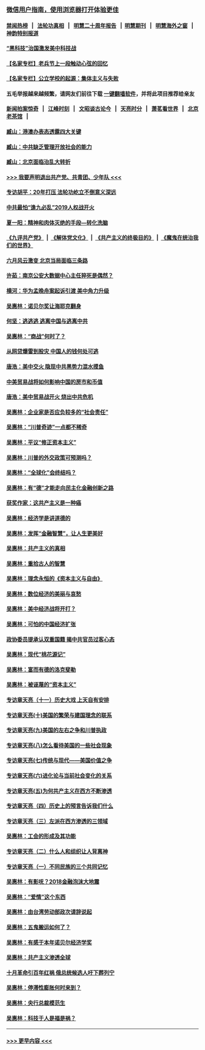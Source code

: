 ### [微信用户指南，使用浏览器打开体验更佳](https://github.com/gfw-breaker/banned-news1/blob/master/indexes/wechat-guide.md?t=0)
#### [禁闻热榜](热点新闻.md?t=0)  &nbsp;&nbsp;|&nbsp;&nbsp; [法轮功真相](https://github.com/gfw-breaker/truth/blob/master/README.md?t=0) &nbsp;&nbsp;|&nbsp;&nbsp; [明慧二十周年报告](https://github.com/gfw-breaker/mh-reports/blob/master/README.md?t=0) &nbsp;&nbsp;|&nbsp;&nbsp;[明慧期刊](https://github.com/gfw-breaker/mh-qikan) &nbsp;&nbsp;|&nbsp;&nbsp; [明慧海外之窗](https://github.com/gfw-breaker/mh-news/blob/master/README.md?t=0) &nbsp;&nbsp;|&nbsp;&nbsp; [神韵特别报道](https://github.com/gfw-breaker/mh-news/blob/master/shenyun.md?t=0)
#### [“黑科技”治国激发美中科技战](../pages/nsc423/n11638056.md?t=02031311) 
#### [【名家专栏】老兵节上一段触动心弦的回忆](../pages/nsc423/n11646016.md?t=02031311) 
#### [【名家专栏】公立学校的起源：集体主义与失败](../pages/nsc423/n11601833.md?t=02031311) 
#### 五毛举报越来越频繁，请网友们前往下载 [一键翻墙软件](https://github.com/gfw-breaker/ssr-accounts)，并将此项目推荐给亲友
#### [新闻拍案惊奇](https://github.com/gfw-breaker/banned-news1/blob/master/pages/link4.md) &nbsp;&nbsp;|&nbsp;&nbsp; [江峰时刻](https://github.com/gfw-breaker/banned-news1/blob/master/pages/link4.md) &nbsp;&nbsp;|&nbsp;&nbsp; [文昭谈古论今](https://github.com/gfw-breaker/banned-news1/blob/master/pages/link4.md) &nbsp;&nbsp;|&nbsp;&nbsp; [天亮时分](https://github.com/gfw-breaker/banned-news1/blob/master/pages/link4.md) &nbsp;&nbsp;|&nbsp;&nbsp; [萧茗看世界](https://github.com/gfw-breaker/banned-news1/blob/master/pages/link4.md) &nbsp;&nbsp;|&nbsp;&nbsp; [北京老茶馆](https://github.com/gfw-breaker/banned-news1/blob/master/pages/link4.md) &nbsp;&nbsp;|&nbsp;&nbsp; 
#### [臧山：港澳办表态透露四大关键](../pages/nsc423/n11421628.md?t=02031311) 
#### [臧山：中共缺乏管理开放社会的能力](../pages/nsc423/n11407457.md?t=02031311) 
#### [臧山：北京面临治乱大转折](../pages/nsc423/n11406895.md?t=02031311) 
#### [>>> 我要声明退出共产党、共青团、少年队 <<<](https://github.com/begood0513/goodnews/blob/master/quit/letter.md) 
#### [专访胡平：20年打压 法轮功屹立不倒意义深远](../pages/nsc423/n11398800.md?t=02031311) 
#### [中共最怕“逢九必乱”2019人权战开火](../pages/nsc423/n11385248.md?t=02031311) 
#### [夏一阳：精神和肉体灭绝的手段—转化洗脑](../pages/nsc423/n11368250.md?t=02031311) 
#### [《九评共产党》](https://github.com/begood0513/9ping.md/blob/master/README.md) &nbsp;|&nbsp; [《解体党文化》](../../../../jtdwh.md/blob/master/README.md)  &nbsp;|&nbsp; [《共产主义的终极目的》](../../../../gczydzjmd.md/blob/master/README.md) &nbsp;|&nbsp; [《魔鬼在统治我们的世界》](../../../../mgztzwmdsj.md/blob/master/README.md) 
#### [六月风云激变 北京当局面临三条路](../pages/nsc423/n11313668.md?t=02031311) 
#### [许茹：南京公安大数据中心主任猝死是偶然？](../pages/nsc423/n11064744.md?t=02031311) 
#### [横河：华为孟晚舟案起诉引渡 美中角力升级](../pages/nsc423/n11027230.md?t=02031311) 
#### [吴惠林：诺贝尔奖让海耶克翻身](../pages/nsc423/n10890049.md?t=02031311) 
#### [何坚：逃逃逃 逃离中国与逃离中共](../pages/nsc423/n10592891.md?t=02031311) 
#### [吴惠林：“商战”何时了？](../pages/nsc423/n10573558.md?t=02031311) 
#### [从网贷爆雷到股灾 中国人的钱何处可逃](../pages/nsc423/n10572800.md?t=02031311) 
#### [唐浩：美中交火 隐现中共黑势力混水摸鱼](../pages/nsc423/n10544040.md?t=02031311) 
#### [中美贸易战将如何影响中国的房市和币值](../pages/nsc423/n10543697.md?t=02031311) 
#### [唐浩：美中贸易战开火 烧出中共危机](../pages/nsc423/n10540126.md?t=02031311) 
#### [吴惠林：企业家是否应负较多的“社会责任”](../pages/nsc423/n10535022.md?t=02031311) 
#### [吴惠林：“川普奇迹”一点都不稀奇](../pages/nsc423/n10512808.md?t=02031311) 
#### [吴惠林：平议“修正资本主义”](../pages/nsc423/n10495724.md?t=02031311) 
#### [吴惠林：川普的外交政策可预测吗？](../pages/nsc423/n10462387.md?t=02031311) 
#### [吴惠林：“全球化”会终结吗？](../pages/nsc423/n10452838.md?t=02031311) 
#### [吴惠林：有“德”才能走向民主化金融创新之路](../pages/nsc423/n10432292.md?t=02031311) 
#### [获奖作家：这共产主义是一种癌](../pages/nsc423/n10431541.md?t=02031311) 
#### [吴惠林：经济学是讲道德的](../pages/nsc423/n10398014.md?t=02031311) 
#### [吴惠林：发挥“金融智慧”，让人生更美好](../pages/nsc423/n10375019.md?t=02031311) 
#### [吴惠林：共产主义的真相](../pages/nsc423/n10351394.md?t=02031311) 
#### [吴惠林：重拾古人的智慧](../pages/nsc423/n10337691.md?t=02031311) 
#### [吴惠林：理念永恒的《资本主义与自由》](../pages/nsc423/n10316274.md?t=02031311) 
#### [吴惠林：数位经济的美丽与哀愁](../pages/nsc423/n10292946.md?t=02031311) 
#### [吴惠林：美中经济战将开打？](../pages/nsc423/n10258825.md?t=02031311) 
#### [吴惠林：可怕的中国经济扩张](../pages/nsc423/n10219147.md?t=02031311) 
#### [政协委员提承认双重国籍 揭中共官员过客心态](../pages/nsc423/n10208809.md?t=02031311) 
#### [吴惠林：现代“桃花源记”](../pages/nsc423/n10185234.md?t=02031311) 
#### [吴惠林：富而有德的洛克斐勒](../pages/nsc423/n10142264.md?t=02031311) 
#### [吴惠林：被诬蔑的“资本主义”](../pages/nsc423/n10124816.md?t=02031311) 
#### [专访章天亮（十一）历史大戏 上天自有安排](../pages/nsc423/n10094905.md?t=02031311) 
#### [专访章天亮(十)美国的繁荣与建国理念的联系](../pages/nsc423/n10094899.md?t=02031311) 
#### [专访章天亮(九)美国的左右之争和川普执政](../pages/nsc423/n10094889.md?t=02031311) 
#### [专访章天亮(八)怎么看待美国的一些社会现象](../pages/nsc423/n10094857.md?t=02031311) 
#### [专访章天亮(七)传统与现代——美国价值之争](../pages/nsc423/n10093140.md?t=02031311) 
#### [专访章天亮(六)进化论与当前社会变化的关系](../pages/nsc423/n10092036.md?t=02031311) 
#### [专访章天亮(五)为何共产主义在西方不断渗透](../pages/nsc423/n10083620.md?t=02031311) 
#### [专访章天亮（四）历史上的预言告诉我们什么](../pages/nsc423/n10083606.md?t=02031311) 
#### [专访章天亮（三）左派在西方渗透的三领域](../pages/nsc423/n10081115.md?t=02031311) 
#### [吴惠林：工会的形成及其功能](../pages/nsc423/n10080633.md?t=02031311) 
#### [专访章天亮（二）什么人和组织让人背离神](../pages/nsc423/n10076637.md?t=02031311) 
#### [专访章天亮（一）不同民族的三个共同记忆](../pages/nsc423/n10074188.md?t=02031311) 
#### [吴惠林：有影呒？2018金融泡沫大地震](../pages/nsc423/n10040534.md?t=02031311) 
#### [吴惠林：“爱情”这个东西](../pages/nsc423/n10019423.md?t=02031311) 
#### [吴惠林：由台湾劳动部政次请辞说起](../pages/nsc423/n9979679.md?t=02031311) 
#### [吴惠林：五鬼搬运如何了？](../pages/nsc423/n9925338.md?t=02031311) 
#### [吴惠林：有感于本年诺贝尔经济学奖](../pages/nsc423/n9871883.md?t=02031311) 
#### [吴惠林：共产主义渗透全球](../pages/nsc423/n9812748.md?t=02031311) 
#### [十月革命引百年红祸 俄总统候选人吁下葬列宁](../pages/nsc423/n9810182.md?t=02031311) 
#### [吴惠林：停滞性膨胀何时来到？](../pages/nsc423/n9764136.md?t=02031311) 
#### [吴惠林：央行总裁模范生](../pages/nsc423/n9728134.md?t=02031311) 
#### [吴惠林：科技于人是福是祸？](../pages/nsc423/n9672982.md?t=02031311) 

----
#### [ >>> 更早内容 <<< ](../indexes/nsc423-earlier.md)
